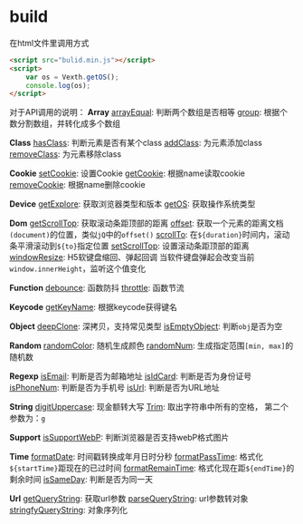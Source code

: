 # build

在html文件里调用方式
```html
<script src="bulid.min.js"></script>
<script>
	var os = Vexth.getOS();
	console.log(os);
</script>
```

对于API调用的说明：
**Array**
[arrayEqual](https://github.com/Vexth/build/blob/master/src/Array/arrayEqual.js): 判断两个数组是否相等
[group](https://github.com/Vexth/build/blob/master/src/Array/group.js): 根据个数分割数组，并转化成多个数组

**Class**
[hasClass](https://github.com/Vexth/build/blob/master/src/Class/hasClass.js): 判断元素是否有某个class
[addClass](https://github.com/Vexth/build/blob/master/src/Class/addClass.js): 为元素添加class
[removeClass](https://github.com/Vexth/build/blob/master/src/Class/removeClass.js): 为元素移除class

**Cookie**
[setCookie](https://github.com/Vexth/build/blob/master/src/Cookie/setCookie.js): 设置Cookie
[getCookie](https://github.com/Vexth/build/blob/master/src/Cookie/getCookie.js): 根据name读取cookie
[removeCookie](https://github.com/Vexth/build/blob/master/src/Cookie/removeCookie.js): 根据name删除cookie

**Device**
[getExplore](https://github.com/Vexth/build/blob/master/src/Device/getExplore.js): 获取浏览器类型和版本
[getOS](https://github.com/Vexth/build/blob/master/src/Device/getOS.js): 获取操作系统类型

**Dom**
[getScrollTop](https://github.com/Vexth/build/blob/master/src/Dom/getScrollTop.js): 获取滚动条距顶部的距离
[offset](https://github.com/Vexth/build/blob/master/src/Dom/offset.js): 获取一个元素的距离文档```(document)```的位置，类似```jQ```中的```offset()```
[scrollTo](https://github.com/Vexth/build/blob/master/src/Dom/scrollTo.js): 在```${duration}```时间内，滚动条平滑滚动到```${to}```指定位置
[setScrollTop](https://github.com/Vexth/build/blob/master/src/Dom/setScrollTop.js): 设置滚动条距顶部的距离
[windowResize](https://github.com/Vexth/build/blob/master/src/Dom/windowResize.js): H5软键盘缩回、弹起回调  当软件键盘弹起会改变当前 ```window.innerHeight```，监听这个值变化

**Function**
[debounce](https://github.com/Vexth/build/blob/master/src/Function/debounce.js): 函数防抖 
[throttle](https://github.com/Vexth/build/blob/master/src/Function/throttle.js): 函数节流

**Keycode**
[getKeyName](https://github.com/Vexth/build/blob/master/src/Keycode/getKeyName.js): 根据keycode获得键名

**Object**
[deepClone](https://github.com/Vexth/build/blob/master/src/Object/deepClone.js): 深拷贝，支持常见类型
[isEmptyObject](https://github.com/Vexth/build/blob/master/src/Object/isEmptyObject.js): 判断`obj`是否为空

**Random**
[randomColor](https://github.com/Vexth/build/blob/master/src/Random/randomColor.js): 随机生成颜色
[randomNum](https://github.com/Vexth/build/blob/master/src/Random/randomNum.js): 生成指定范围```[min, max]```的随机数

**Regexp**
[isEmail](https://github.com/Vexth/build/blob/master/src/Regexp/isEmail.js): 判断是否为邮箱地址
[isIdCard](https://github.com/Vexth/build/blob/master/src/Regexp/isIdCard.js): 判断是否为身份证号
[isPhoneNum](https://github.com/Vexth/build/blob/master/src/Regexp/isPhoneNum.js): 判断是否为手机号
[isUrl](https://github.com/Vexth/build/blob/master/src/Regexp/isUrl.js): 判断是否为URL地址

**String**
[digitUppercase](https://github.com/Vexth/build/blob/master/src/String/digitUppercase.js): 现金额转大写
[Trim](https://github.com/Vexth/build/blob/master/src/String/Trim.js): 取出字符串中所有的空格， 第二个参数为：```g```

**Support**
[isSupportWebP](https://github.com/Vexth/build/blob/master/src/Support/isSupportWebP.js): 判断浏览器是否支持webP格式图片

**Time**
[formatDate](https://github.com/Vexth/build/blob/master/src/Time/formatDate.js): 时间戳转换成年月日时分秒
[formatPassTime](https://github.com/Vexth/build/blob/master/src/Time/formatPassTime.js): 格式化```${startTime}```距现在的已过时间
[formatRemainTime](https://github.com/Vexth/build/blob/master/src/Time/formatRemainTime.js): 格式化现在距```${endTime}```的剩余时间
[isSameDay](https://github.com/Vexth/build/blob/master/src/Time/isSameDay.js): 判断是否为同一天

**Url**
[getQueryString](https://github.com/Vexth/build/blob/master/src/Url/getQueryString.js): 获取url参数
[parseQueryString](https://github.com/Vexth/build/blob/master/src/Url/parseQueryString.js): url参数转对象
[stringfyQueryString](https://github.com/Vexth/build/blob/master/src/Url/stringfyQueryString.js): 对象序列化
